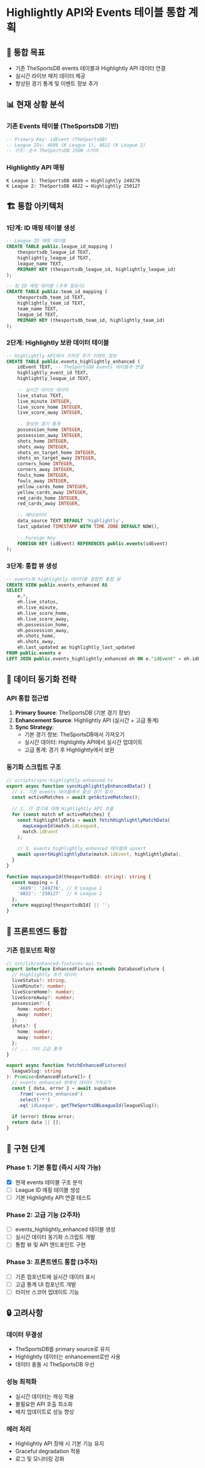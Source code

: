 # Highlightly API와 Events 테이블 통합 계획

## 🎯 통합 목표
- 기존 TheSportsDB events 테이블과 Highlightly API 데이터 연결
- 실시간 라이브 매치 데이터 제공
- 향상된 경기 통계 및 이벤트 정보 추가

## 📊 현재 상황 분석

### 기존 Events 테이블 (TheSportsDB 기반)
```sql
-- Primary Key: idEvent (TheSportsDB)
-- League IDs: 4689 (K League 1), 4822 (K League 2)
-- 구조: 순수 TheSportsDB JSON 스키마
```

### Highlightly API 매핑
```
K League 1: TheSportsDB 4689 ↔ Highlightly 249276
K League 2: TheSportsDB 4822 ↔ Highlightly 250127
```

## 🏗️ 통합 아키텍처

### 1단계: ID 매핑 테이블 생성
```sql
-- League ID 매핑 테이블
CREATE TABLE public.league_id_mapping (
    thesportsdb_league_id TEXT,
    highlightly_league_id TEXT,
    league_name TEXT,
    PRIMARY KEY (thesportsdb_league_id, highlightly_league_id)
);

-- 팀 ID 매핑 테이블 (추후 필요시)
CREATE TABLE public.team_id_mapping (
    thesportsdb_team_id TEXT,
    highlightly_team_id TEXT,
    team_name TEXT,
    league_id TEXT,
    PRIMARY KEY (thesportsdb_team_id, highlightly_team_id)
);
```

### 2단계: Highlightly 보완 데이터 테이블
```sql
-- Highlightly API에서 가져온 추가 이벤트 정보
CREATE TABLE public.events_highlightly_enhanced (
    idEvent TEXT, -- TheSportsDB events 테이블과 연결
    highlightly_event_id TEXT,
    highlightly_league_id TEXT,
    
    -- 실시간 라이브 데이터
    live_status TEXT,
    live_minute INTEGER,
    live_score_home INTEGER,
    live_score_away INTEGER,
    
    -- 향상된 경기 통계
    possession_home INTEGER,
    possession_away INTEGER,
    shots_home INTEGER,
    shots_away INTEGER,
    shots_on_target_home INTEGER,
    shots_on_target_away INTEGER,
    corners_home INTEGER,
    corners_away INTEGER,
    fouls_home INTEGER,
    fouls_away INTEGER,
    yellow_cards_home INTEGER,
    yellow_cards_away INTEGER,
    red_cards_home INTEGER,
    red_cards_away INTEGER,
    
    -- 메타데이터
    data_source TEXT DEFAULT 'highlightly',
    last_updated TIMESTAMP WITH TIME ZONE DEFAULT NOW(),
    
    -- Foreign Key
    FOREIGN KEY (idEvent) REFERENCES public.events(idEvent)
);
```

### 3단계: 통합 뷰 생성
```sql
-- events와 highlightly 데이터를 결합한 통합 뷰
CREATE VIEW public.events_enhanced AS
SELECT 
    e.*,
    eh.live_status,
    eh.live_minute,
    eh.live_score_home,
    eh.live_score_away,
    eh.possession_home,
    eh.possession_away,
    eh.shots_home,
    eh.shots_away,
    eh.last_updated as highlightly_last_updated
FROM public.events e
LEFT JOIN public.events_highlightly_enhanced eh ON e."idEvent" = eh.idEvent;
```

## 🔄 데이터 동기화 전략

### API 통합 접근법
1. **Primary Source**: TheSportsDB (기본 경기 정보)
2. **Enhancement Source**: Highlightly API (실시간 + 고급 통계)
3. **Sync Strategy**: 
   - 기본 경기 정보: TheSportsDB에서 가져오기
   - 실시간 데이터: Highlightly API에서 실시간 업데이트
   - 고급 통계: 경기 후 Highlightly에서 보완

### 동기화 스크립트 구조
```typescript
// scripts/sync-highlightly-enhanced.ts
export async function syncHighlightlyEnhancedData() {
  // 1. 기존 events 테이블에서 활성 경기 찾기
  const activeMatches = await getActiveMatches();
  
  // 2. 각 경기에 대해 Highlightly API 호출
  for (const match of activeMatches) {
    const highlightlyData = await fetchHighlightlyMatchData(
      mapLeagueId(match.idLeague),
      match.idEvent
    );
    
    // 3. events_highlightly_enhanced 테이블에 upsert
    await upsertHighlightlyData(match.idEvent, highlightlyData);
  }
}

function mapLeagueId(thesportsdbId: string): string {
  const mapping = {
    '4689': '249276', // K League 1
    '4822': '250127'  // K League 2
  };
  return mapping[thesportsdbId] || '';
}
```

## 📱 프론트엔드 통합

### 기존 컴포넌트 확장
```typescript
// src/lib/enhanced-fixtures-api.ts
export interface EnhancedFixture extends DatabaseFixture {
  // Highlightly 추가 데이터
  liveStatus?: string;
  liveMinute?: number;
  liveScoreHome?: number;
  liveScoreAway?: number;
  possession?: {
    home: number;
    away: number;
  };
  shots?: {
    home: number;
    away: number;
  };
  // ... 기타 고급 통계
}

export async function fetchEnhancedFixtures(
  leagueSlug: string
): Promise<EnhancedFixture[]> {
  // events_enhanced 뷰에서 데이터 가져오기
  const { data, error } = await supabase
    .from('events_enhanced')
    .select('*')
    .eq('idLeague', getTheSportsDBLeagueId(leagueSlug));
    
  if (error) throw error;
  return data || [];
}
```

## 🚀 구현 단계

### Phase 1: 기본 통합 (즉시 시작 가능)
- [x] 현재 events 테이블 구조 분석
- [ ] League ID 매핑 테이블 생성
- [ ] 기본 Highlightly API 연결 테스트

### Phase 2: 고급 기능 (2주차)
- [ ] events_highlightly_enhanced 테이블 생성
- [ ] 실시간 데이터 동기화 스크립트 개발
- [ ] 통합 뷰 및 API 엔드포인트 구현

### Phase 3: 프론트엔드 통합 (3주차)
- [ ] 기존 컴포넌트에 실시간 데이터 표시
- [ ] 고급 통계 UI 컴포넌트 개발
- [ ] 라이브 스코어 업데이트 기능

## 🔒 고려사항

### 데이터 무결성
- TheSportsDB를 primary source로 유지
- Highlightly 데이터는 enhancement로만 사용
- 데이터 충돌 시 TheSportsDB 우선

### 성능 최적화
- 실시간 데이터는 캐싱 적용
- 불필요한 API 호출 최소화
- 배치 업데이트로 성능 향상

### 에러 처리
- Highlightly API 장애 시 기본 기능 유지
- Graceful degradation 적용
- 로그 및 모니터링 강화